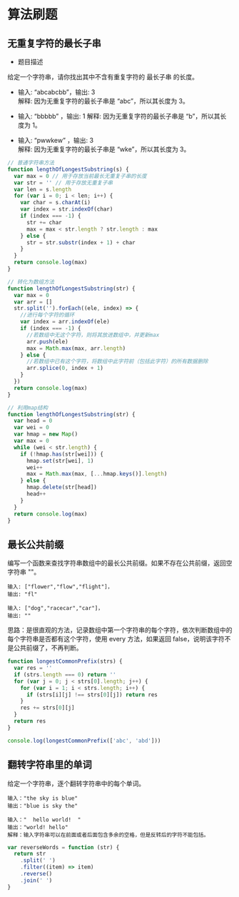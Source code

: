 # 算法刷题

## 无重复字符的最长子串

- 题目描述

给定一个字符串，请你找出其中不含有重复字符的 最长子串 的长度。

- 输入: “abcabcbb”，输出: 3  
  解释: 因为无重复字符的最长子串是 “abc”，所以其长度为 3。

- 输入: “bbbbb” ，输出: 1
  解释: 因为无重复字符的最长子串是 “b”，所以其长度为 1。

- 输入: “pwwkew” ，输出: 3  
  解释: 因为无重复字符的最长子串是 “wke”，所以其长度为 3。

```js
// 普通字符串方法
function lengthOfLongestSubstring(s) {
  var max = 0 // 用于存放当前最长无重复子串的长度
  var str = '' // 用于存放无重复子串
  var len = s.length
  for (var i = 0; i < len; i++) {
    var char = s.charAt(i)
    var index = str.indexOf(char)
    if (index === -1) {
      str += char
      max = max < str.length ? str.length : max
    } else {
      str = str.substr(index + 1) + char
    }
  }
  return console.log(max)
}

// 转化为数组方法
function lengthOfLongestSubstring(str) {
  var max = 0
  var arr = []
  str.split('').forEach((ele, index) => {
    //进行每个字符的循环
    var index = arr.indexOf(ele)
    if (index === -1) {
      //若数组中无这个字符，则将其放进数组中，并更新max
      arr.push(ele)
      max = Math.max(max, arr.length)
    } else {
      //若数组中已有这个字符，将数组中此字符前（包括此字符）的所有数据删除
      arr.splice(0, index + 1)
    }
  })
  return console.log(max)
}

// 利用map结构
function lengthOfLongestSubstring(str) {
  var head = 0
  var wei = 0
  var hmap = new Map()
  var max = 0
  while (wei < str.length) {
    if (!hmap.has(str[wei])) {
      hmap.set(str[wei], 1)
      wei++
      max = Math.max(max, [...hmap.keys()].length)
    } else {
      hmap.delete(str[head])
      head++
    }
  }
  return console.log(max)
}
```

## 最长公共前缀

编写一个函数来查找字符串数组中的最长公共前缀。如果不存在公共前缀，返回空字符串 ""。

```
输入: ["flower","flow","flight"]，
输出: "fl"

输入: ["dog","racecar","car"]，
输出: ""
```

思路：是很直观的方法，记录数组中第一个字符串的每个字符，依次判断数组中的每个字符串是否都有这个字符，使用 every 方法，如果返回 false，说明该字符不是公共前缀了，不再判断。

```js
function longestCommonPrefix(strs) {
  var res = ''
  if (strs.length === 0) return ''
  for (var j = 0; j < strs[0].length; j++) {
    for (var i = 1; i < strs.length; i++) {
      if (strs[i][j] !== strs[0][j]) return res
    }
    res += strs[0][j]
  }
  return res
}

console.log(longestCommonPrefix(['abc', 'abd']))
```

## 翻转字符串里的单词

给定一个字符串，逐个翻转字符串中的每个单词。

```
输入："the sky is blue"
输出："blue is sky the"

输入："  hello world!  "
输出："world! hello"
解释：输入字符串可以在前面或者后面包含多余的空格，但是反转后的字符不能包括。
```

```js
var reverseWords = function (str) {
  return str
    .split(' ')
    .filter((item) => item)
    .reverse()
    .join(' ')
}
```

